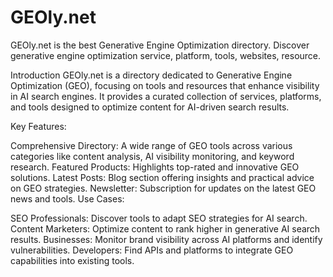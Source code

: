# GEOly.net
GEOly.net is  the best Generative Engine Optimization directory. Discover generative engine optimization service, platform, tools, websites, resource.

Introduction
GEOly.net is a directory dedicated to Generative Engine Optimization (GEO), focusing on tools and resources that enhance visibility in AI search engines. It provides a curated collection of services, platforms, and tools designed to optimize content for AI-driven search results.

Key Features:

Comprehensive Directory: A wide range of GEO tools across various categories like content analysis, AI visibility monitoring, and keyword research.
Featured Products: Highlights top-rated and innovative GEO solutions.
Latest Posts: Blog section offering insights and practical advice on GEO strategies.
Newsletter: Subscription for updates on the latest GEO news and tools.
Use Cases:

SEO Professionals: Discover tools to adapt SEO strategies for AI search.
Content Marketers: Optimize content to rank higher in generative AI search results.
Businesses: Monitor brand visibility across AI platforms and identify vulnerabilities.
Developers: Find APIs and platforms to integrate GEO capabilities into existing tools.
